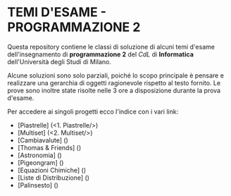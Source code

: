 # TEMI D'ESAME - PROGRAMMAZIONE 2

Questa repository contiene le classi di soluzione di alcuni temi d'esame dell'insegnamento di **programmazione 2** del *CdL* di **Informatica** dell'Università degli Studi di Milano.

Alcune soluzioni sono solo parziali, poiché lo scopo principale è pensare e realizzare una gerarchia di oggetti ragionevole rispetto al testo fornito. Le prove sono inoltre state risolte nelle 3 ore a disposizione durante la prova d'esame.

Per accedere ai singoli progetti ecco l'indice con i vari link:
- [Piastrelle] (<1. Piastrelle/>)
- [Multiset] (<2. Multiset/>)
- [Cambiavalute] ()
- [Thomas & Friends] ()
- [Astronomia] ()
- [Pigeongram] ()
- [Equazioni Chimiche] ()
- [Liste di Distribuzione] ()
- [Palinsesto] ()